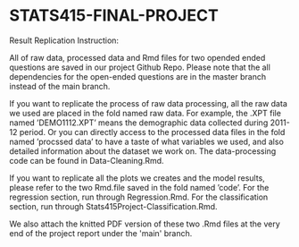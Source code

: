 # STATS415-FINAL-PROJECT

Result Replication Instruction: 

All of raw data, processed data and Rmd files for two opended ended questions are saved in our project Github Repo. Please note that the all dependencies for the open-ended questions are in the master branch instead of the main branch.

If you want to replicate the process of raw data processing, all the raw data we used are placed in the fold named raw data. For example, the .XPT file named ’DEMO1112.XPT’ means the demographic data collected during 2011-12 period. Or you can directly access to the processed data files in the fold named ’procssed data’ to have a taste of what variables we used, and also detailed information about the dataset we work on. The data-processing code can be found in Data-Cleaning.Rmd.

If you want to replicate all the plots we creates and the model results, please refer to the two Rmd.file saved in the fold named ’code’. For the regression section, run through Regression.Rmd. For the classification section, run through Stats415Project-Classification.Rmd.

We also attach the knitted PDF version of these two .Rmd files at the very end of the project report under the 'main' branch.

